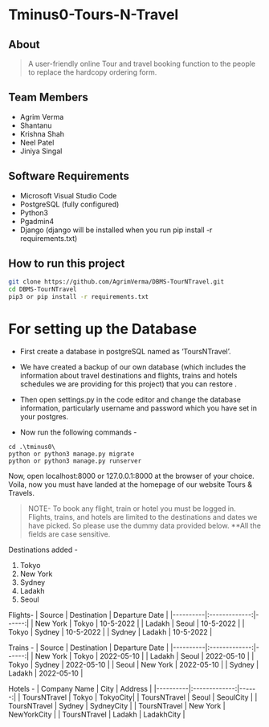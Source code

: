 # Tminus0-Tours-N-Travel

## About
> A user-friendly online Tour and travel booking function to the people to replace the hardcopy ordering form.


## Team Members
- Agrim Verma
- Shantanu
- Krishna Shah
- Neel Patel
- Jiniya Singal


## Software Requirements
- Microsoft Visual Studio Code   
- PostgreSQL (fully configured)  
- Python3  
- Pgadmin4 
- Django (django will be installed when you run pip install -r requirements.txt)



## How to run this project


```sh
git clone https://github.com/AgrimVerma/DBMS-TourNTravel.git
cd DBMS-TourNTravel
pip3 or pip install -r requirements.txt

```
# For setting up the Database

- First create a database in postgreSQL named as ‘ToursNTravel’.

- We have created a backup of our own database (which includes the information about travel destinations and flights, trains and hotels schedules we are providing for this project) that you can restore .

- Then open settings.py in the code editor and change the database information, particularly username and password which you have set in your postgres.

- Now run the following commands - 
 

```
cd .\tminus0\
python or python3 manage.py migrate
python or python3 manage.py runserver
```
Now, open localhost:8000 or 127.0.0.1:8000 at the browser of your choice.
Voila, now you must have landed at the homepage of our website Tours & Travels.

> NOTE-
To book any flight, train or hotel you must be logged in. Flights, trains, and hotels are limited to the destinations and dates we have picked. So please use the dummy data provided below.
**All the fields are case sensitive.

Destinations added - 
1.	Tokyo
2.	New York
3.	Sydney
4.	Ladakh
5.	Seoul

Flights-
| Source |	Destination |	Departure Date |
|----------|:-------------:|------:|
| New York | 	Tokyo |	10-5-2022 | 
| Ladakh |	Seoul |	10-5-2022 | 
| Tokyo |	Sydney |	10-5-2022 |
| Sydney |	Ladakh |	10-5-2022 |


Trains -
| Source |	Destination |	Departure Date |
|----------|:-------------:|------:|
| New York |	Tokyo |	2022-05-10 |
| Ladakh	| Seoul	 | 2022-05-10 |
| Tokyo	| Sydney |	2022-05-10 |
| Seoul	| New York |	2022-05-10 |
| Sydney	| Ladakh	| 2022-05-10 |

Hotels - 
| Company Name	| City |	Address |
|----------|:-------------:|------:|
| ToursNTravel	| Tokyo |	TokyoCity|
| ToursNTravel	| Seoul	| SeoulCity |
| ToursNTravel	| Sydney	| SydneyCity |
| ToursNTravel	| New York	| NewYorkCity |
| ToursNTravel	| Ladakh	| LadakhCity |





 
